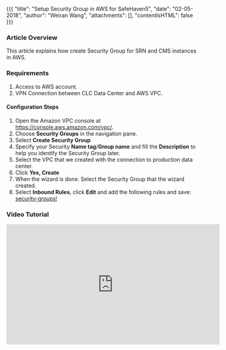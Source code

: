 {{{
  "title": "Setup Security Group in AWS for SafeHaven5",
  "date": "02-05-2018",
  "author": "Weiran Wang",
  "attachments": [],
  "contentIsHTML": false
}}}

### Article Overview
This article explains how create Security Group for SRN and CMS instances in AWS.
### Requirements
1. Access to AWS account.
2. VPN Connection between CLC Data Center and AWS VPC.

#### Configuration Steps
1.	Open the Amazon VPC console at https://console.aws.amazon.com/vpc/.
2.  Choose **Security Groups** in the navigation pane. 
3.  Select **Create Security Group**
4.  Specify your Security **Name tag**/**Group name** and fill the **Description** to help you identify the Security Group later.  
6.  Select the VPC that we created with the connection to production data center.
7.  Click **Yes, Create**
8.  When the wizard is done. Select the Security Group that the wizard created.
9.  Select **Inbound Rules**, click **Edit** and add the following rules and save:
[security-groups!](../../images/SH5.0/security-group/security_group.png)


### Video Tutorial
<iframe width="560" height="315" src="https://www.youtube.com/embed/Hjl4n3dr5sA" frameborder="0" allow="autoplay; encrypted-media" allowfullscreen></iframe>
